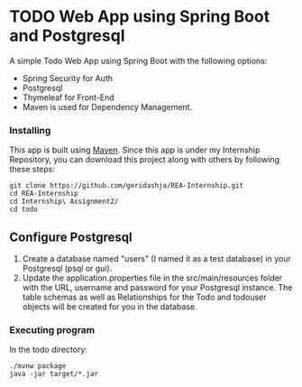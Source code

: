 # TODO Web App using Spring Boot and Postgresql

A simple Todo Web App using Spring Boot with the following options:

* Spring Security for Auth
* Postgresql 
* Thymeleaf for Front-End
* Maven is used for Dependency Management.


### Installing
This app is built using [Maven](https://spring.io/guides/gs/maven/). Since this app is under my Internship Repository, you can download this project along with others by following these steps:

```
git clone https://github.com/geridashja/REA-Internship.git
cd REA-Internship
cd Internship\ Assignment2/
cd todo
```

## Configure Postgresql

1. Create a database named "users" (I named it as a test database) in your Postgresql (psql or gui).
2. Update the application.properties file in the src/main/resources folder with the URL, username and password for your Postgresql instance. The table schemas as well as Relationships for the Todo and todouser objects will be created for you in the database.


### Executing program
In the todo directory:
```
./mvnw package
java -jar target/*.jar
```

